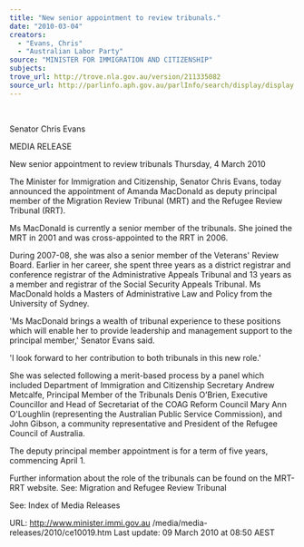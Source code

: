 ```yaml
---
title: "New senior appointment to review tribunals."
date: "2010-03-04"
creators:
  - "Evans, Chris"
  - "Australian Labor Party"
source: "MINISTER FOR IMMIGRATION AND CITIZENSHIP"
subjects:
trove_url: http://trove.nla.gov.au/version/211335082
source_url: http://parlinfo.aph.gov.au/parlInfo/search/display/display.w3p;query=Id%3A%22media/pressrel/GSEW6%22
---
```


  

 Senator Chris Evans   

 MEDIA RELEASE 

 New senior appointment to review tribunals  Thursday, 4 March 2010 

 The Minister for Immigration and Citizenship, Senator Chris Evans, today announced  the appointment of Amanda MacDonald as deputy principal member of the Migration  Review Tribunal (MRT) and the Refugee Review Tribunal (RRT). 

 Ms MacDonald is currently a senior member of the tribunals. She joined the MRT in  2001 and was cross-appointed to the RRT in 2006. 

 During 2007-08, she was also a senior member of the Veterans' Review Board.  Earlier in her career, she spent three years as a district registrar and conference  registrar of the Administrative Appeals Tribunal and 13 years as a member and  registrar of the Social Security Appeals Tribunal. Ms MacDonald holds a Masters of  Administrative Law and Policy from the University of Sydney. 

 'Ms MacDonald brings a wealth of tribunal experience to these positions which will  enable her to provide leadership and management support to the principal member,'  Senator Evans said. 

 'I look forward to her contribution to both tribunals in this new role.' 

 She was selected following a merit-based process by a panel which included  Department of Immigration and Citizenship Secretary Andrew Metcalfe, Principal  Member of the Tribunals Denis O’Brien, Executive Councillor and Head of  Secretariat of the COAG Reform Council Mary Ann O'Loughlin (representing the  Australian Public Service Commission), and John Gibson, a community  representative and President of the Refugee Council of Australia. 

 The deputy principal member appointment is for a term of five years, commencing  April 1. 

 Further information about the role of the tribunals can be found on the MRT-RRT  website.  See: Migration and Refugee Review Tribunal 

 

 See:  Index of Media Releases 

 URL: http://www.minister.immi.gov.au /media/media-releases/2010/ce10019.htm   Last update: 09 March 2010 at 08:50 AEST  

 

